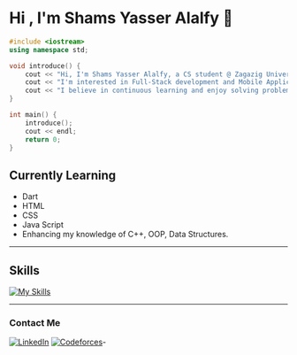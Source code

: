 # Hi , I'm Shams Yasser Alalfy 👋

```cpp
#include <iostream>
using namespace std;

void introduce() {
    cout << "Hi, I'm Shams Yasser Alalfy, a CS student @ Zagazig University." << endl;
    cout << "I'm interested in Full-Stack development and Mobile Application development." << endl;
    cout << "I believe in continuous learning and enjoy solving problems creatively." << endl;
}

int main() {
    introduce();
    cout << endl;
    return 0;
}

```

## Currently Learning
- Dart
- HTML
- CSS
- Java Script
- Enhancing my knowledge of C++, OOP, Data Structures.

---

## Skills 
[![My Skills](https://skillicons.dev/icons?i=cpp,dart,html,css&perline=3)](https://skillicons.dev)

---

### Contact Me 
[![LinkedIn](https://img.shields.io/badge/LinkedIn-%230A66C2.svg?style=for-the-badge&logo=linkedin&logoColor=white)](https://www.linkedin.com/in/shams-alalfy-bb35a9311) 
[![Codeforces](https://img.shields.io/badge/Codeforces-%231F8ACB.svg?style=for-the-badge&logo=codeforces&logoColor=white)](https://codeforces.com/profile/Shamsaalalfy)-
